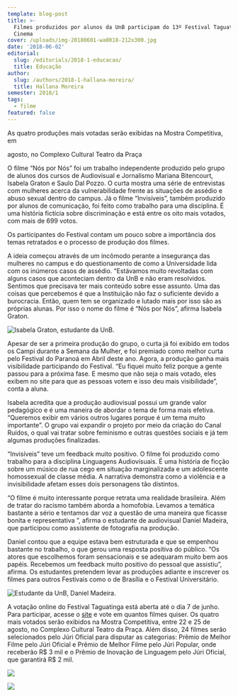```yaml
---
template: blog-post
title: >-
  Filmes produzidos por alunos da UnB participam do 13º Festival Taguatinga de
  Cinema
cover: /uploads/img-20180601-wa0018-212x300.jpg
date: '2018-06-02'
editorial:
  slug: /editorials/2018-1-educacao/
  title: Educação
author:
  slug: /authors/2018-1-hallana-moreira/
  title: Hallana Moreira
semester: 2018/1
tags:
  - filme
featured: false
---
```





As quatro produções mais votadas serão exibidas na Mostra Competitiva, em

agosto, no Complexo Cultural Teatro da Praça



O filme “Nós por Nós” foi um trabalho independente produzido pelo grupo de alunos dos cursos de Audiovisual e Jornalismo Mariana Bitencourt, Isabela Graton e Saulo Dal Pozzo. O curta mostra uma série de entrevistas com mulheres acerca da vulnerabilidade frente as situações de assédio e abuso sexual dentro do campus. Já o filme “Invisíveis”, também produzido por alunos de comunicação, foi feito como trabalho para uma disciplina. É uma história fictícia sobre discriminação e está entre os oito mais votados, com mais de 699 votos.



Os participantes do Festival contam um pouco sobre a importância dos temas retratados e o processo de produção dos filmes.



A ideia começou através de um incômodo perante a insegurança das mulheres no campus e do questionamento de como a Universidade lida com os inúmeros casos de assédio. “Estávamos muito revoltadas com alguns casos que aconteciam dentro da UnB e não eram resolvidos. Sentimos que precisava ter mais conteúdo sobre esse assunto. Uma das coisas que percebemos é que a Instituição não faz o suficiente devido a burocracia. Então, quem tem se organizado e lutado mais por isso são as próprias alunas. Por isso o nome do filme é “Nós por Nós”, afirma Isabela Graton.

![Isabela Graton, estudante da UnB.](/uploads/20180601_135706-1024x575.jpg)

Apesar de ser a primeira produção do grupo, o curta já foi exibido em todos os Campi durante a Semana da Mulher, e foi premiado como melhor curta pelo Festival do Paranoá em Abril deste ano. Agora, a produção ganha mais visibilidade participando do Festival. “Eu fiquei muito feliz porque a gente passou para a próxima fase. E mesmo que não seja o mais votado, eles exibem no site para que as pessoas votem e isso deu mais visibilidade”, conta a aluna.



Isabela acredita que a produção audiovisual possui um grande valor pedagógico e é uma maneira de abordar o tema de forma mais efetiva. “Queremos exibir em vários outros lugares porque é um tema muito importante”. O grupo vai expandir o projeto por meio da criação do Canal Ruídos, o qual vai tratar sobre feminismo e outras questões sociais e já tem algumas produções finalizadas.



“Invisíveis” teve um feedback muito positivo. O filme foi produzido como trabalho para a disciplina Linguagens Audiovisuais. É uma história de ficção sobre um músico de rua cego em situação marginalizada e um adolescente homossexual de classe média. A narrativa demonstra como a violência e a invisibilidade afetam esses dois personagens tão distintos.



“O filme é muito interessante porque retrata uma realidade brasileira. Além de tratar do racismo também aborda a homofobia. Levamos a temática bastante a sério e tentamos dar voz a questão de uma maneira que ficasse bonita e representativa ”, afirma o estudante de audiovisual Daniel Madeira, que participou como assistente de fotografia na produção.



Daniel contou que a equipe estava bem estruturada e que se empenhou bastante no trabalho, o que gerou uma resposta positiva do público. “Os atores que escolhemos foram sensacionais e se adequaram muito bem aos papéis. Recebemos um feedback muito positivo do pessoal que assistiu”, afirma. Os estudantes pretendem levar as produções adiante e inscrever os filmes para outros Festivais como o de Brasília e o Festival Universitário.

![Estudante da UnB, Daniel Madeira.](/uploads/20180601_221637-1024x963.jpg)

A votação online do Festival Taguatinga está aberta até o dia 7 de junho. Para participar, acesse o [site](https://festivaltaguatinga.com.br/) e vote em quantos filmes quiser. Os quatro mais votados serão exibidos na Mostra Competitiva, entre 22 e 25 de agosto, no Complexo Cultural Teatro da Praça. Além disso, 24 filmes serão selecionados pelo Júri Oficial para disputar as categorias: Prêmio de Melhor Filme pelo Júri Oficial e Prêmio de Melhor Filme pelo Júri Popular, onde receberão R$ 3 mil e o Prêmio de Inovação de Linguagem pelo Júri Oficial, que garantirá R$ 2 mil.



![](/uploads/img-20180601-wa0030.jpg)

![](/uploads/img-20180601-wa0028.jpg)
